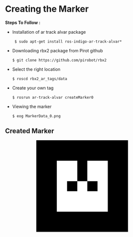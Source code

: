 # Creating the Marker

**Steps To Follow :**

- Installation of ar track alvar package
 
       $ sudo apt-get install ros-indigo-ar-track-alvar*
       

- Downloading rbx2 package from Pirot github

      $ git clone https://github.com/pirobot/rbx2


- Select the right location

      $ roscd rbx2_ar_tags/data
      
- Create your own tag

      $ rosrun ar-track-alvar createMarker0

- Viewing the marker

      $ eog MarkerData_0.png
      
      
 ## Created Marker
 
 <p align="center">
<img src="/source_code/fine_positioning/data/MarkerData_0.png" width="300">
</p>

